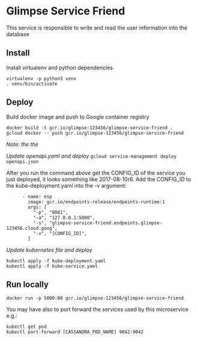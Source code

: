 Glimpse Service Friend
====================

This service is responsible to write and read the user information into the database


Install
-------
Install virtualenv and python dependencies
```
virtualenv -p python3 venv
. venv/bin/activate
```


Deploy
------
Build docker image and push to Google container registry
```
docker build -t gcr.io/glimpse-123456/glimpse-service-friend .
gcloud docker -- push gcr.io/glimpse-123456/glimpse-service-friend
```
*Note: the the*


*Update openapi.yaml and deploy*
```gcloud service-management deploy openapi.json```

After you run the command above get the CONFIG_ID of the service you just deployed, it looks something like 2017-08-10r6. 
Add the CONFIG_ID to the kube-deployment.yaml into the -v argument:
```
      - name: esp
        image: gcr.io/endpoints-release/endpoints-runtime:1
        args: [
          "-p", "8081",
          "-a", "127.0.0.1:5000",
          "-s", "glimpse-service-friend.endpoints.glimpse-123456.cloud.goog",
          "-v", "[CONFIG_ID]",
        ]
``` 

*Update kubernetes file and deploy*
```
kubectl apply -f kube-deployment.yaml
kubectl apply -f kube-service.yaml
```


Run locally
-----------
```docker run -p 5000:80 gcr.io/glimpse-123456/glimpse-service-friend```

You may have also to port forward the services used by this microservice e.g.:
```
kubectl get pod
kubectl port-forward [CASSANDRA_POD_NAME] 9042:9042
```


